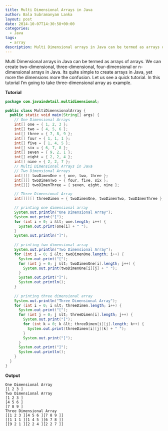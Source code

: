 ```yaml
---
title: Multi Dimensional Arrays in Java
author: Bala Subramanyam Lanka
layout: post
date: 2014-10-07T14:30:58+00:00
categories:
  - Java
tags:
  - array
description: Multi Dimensional arrays in Java can be termed as arrays of arrays. We can create two-dimensional, three-dimensional, four-dimensional or n-dimensional arrays in Java. Its quite simple to create arrays in Java, yet more the dimensions more the confusion.
---
```

Multi Dimensional arrays in Java can be termed as arrays of arrays. We can create two-dimensional, three-dimensional, four-dimensional or n-dimensional arrays in Java. Its quite simple to create arrays in Java, yet more the dimensions more the confusion. Let us see a quick tutorial. In this tutorial I&#8217;m going to take three-dimensional array as example.

**Tutorial**

```java
package com.javaindetail.multidimensional;

public class MultiDimensionalArray {
  public static void main(String[] args) {
    // One Dimensional Arrays
    int[] one = { 1, 2, 3 };
    int[] two = { 4, 5, 6 };
    int[] three = { 7, 8, 9 };
    int[] four = { 1, 1, 1 };
    int[] five = { 1, 4, 5 };
    int[] six = { 6, 7, 8 };
    int[] seven = { 9, 2, 1 };
    int[] eight = { 2, 2, 4 };
    int[] nine = { 2, 2, 7 };
    // Multi Dimensional Arrays in Java
    // Two Dimensional Arrays
    int[][] twoDimenOne = { one, two, three };
    int[][] twoDimenTwo = { four, five, six };
    int[][] twoDImenThree = { seven, eight, nine };

    // Three Dimensional Array
    int[][][] threeDimen = { twoDimenOne, twoDimenTwo, twoDImenThree };

    // printing one dimensional array
    System.out.println("One Dimensional Array");
    System.out.print("[");
    for (int i = 0; i &lt; one.length; i++) {
      System.out.print(one[i] + " ");
    }
    System.out.println("]");
    
    // printing two dimensional array
    System.out.println("Two Dimensional Array");
    for (int i = 0; i &lt; twoDimenOne.length; i++) {
      System.out.print("[");
      for (int j = 0; j &lt; twoDimenOne[i].length; j++) {
        System.out.print(twoDimenOne[i][j] + " ");
      }
      System.out.print("]");
      System.out.println();
    }
    
    // printing three dimensional array
    System.out.println("Three Dimensional Array");
    for (int i = 0; i &lt; threeDimen.length; i++) {
      System.out.print("[");
      for (int j = 0; j &lt; threeDimen[i].length; j++) {
        System.out.print("[");
        for (int k = 0; k &lt; threeDimen[i][j].length; k++) {
          System.out.print(threeDimen[i][j][k] + " ");
        }
        System.out.print("]");
      }
      System.out.print("]");
      System.out.println();
    }
  }
}
```

**Output**

```
One Dimensional Array
[1 2 3 ]
Two Dimensional Array
[1 2 3 ]
[4 5 6 ]
[7 8 9 ]
Three Dimensional Array
[[1 2 3 ][4 5 6 ][7 8 9 ]]
[[1 1 1 ][1 4 5 ][6 7 8 ]]
[[9 2 1 ][2 2 4 ][2 2 7 ]]
```